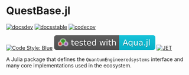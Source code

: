 # QuestBase.jl

[![docsdev](https://img.shields.io/badge/docs-dev-lightblue.svg)](https://quantumengineeredsystems.github.io/QuestBase/dev
)
[![docsstable](https://img.shields.io/badge/docs-stable-blue.svg)](https://quantumengineeredsystems.github.io/QuestBase/stable
)
[![codecov](https://codecov.io/gh/QuantumEngineeredSystems/QuestBase.jl/branch/main/graph/badge.svg)](https://codecov.io/gh/QuantumEngineeredSystems/QuestBase.jl)

[![Code Style: Blue](https://img.shields.io/badge/code%20style-blue-4495d1.svg)](https://github.com/invenia/BlueStyle)
[![Aqua QA](https://raw.githubusercontent.com/JuliaTesting/Aqua.jl/master/badge.svg)](https://github.com/JuliaTesting/Aqua.jl)
[![JET](https://img.shields.io/badge/%E2%9C%88%EF%B8%8F%20tested%20with%20-%20JET.jl%20-%20red)](https://github.com/aviatesk/JET.jl)

A Julia package that defines the `QuantumEngineeredsystems` interface and many core implementations used in the ecosystem.
